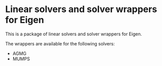 # Linear solvers and solver wrappers for Eigen

This is a package of linear solvers and solver wrappers for Eigen. 

The wrappers are available for the following solvers:

 * AGMG
 * MUMPS